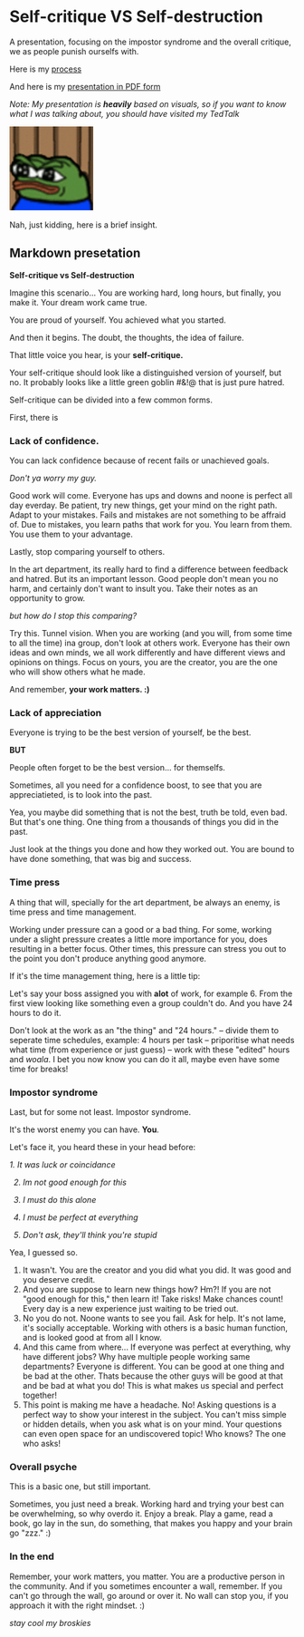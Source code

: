 # Self-critique VS Self-destruction
A presentation, focusing on the impostor syndrome and the overall critique, we as people punish ourselfs with.

Here is my [process](process.md)

And here is my [presentation in PDF form](AJOVT-06-storytelling.pdf)

<i>Note: My presentation is <b>heavily</b> based on visuals, so if you want to know what I was talking about, you should have visited my TedTalk</i>

<img src="pepe.gif" alt="Pepe leaving" style="width:148px;height:148px;">

Nah, just kidding, here is a brief insight.

## Markdown presetation

<b>Self-critique vs Self-destruction</b>

Imagine this scenario... You are working hard, long hours, but finally, you make it. Your dream work came true.

You are proud of yourself. You achieved what you started.

And then it begins. The doubt, the thoughts, the idea of failure.

That little voice you hear, is your <b>self-critique.</b>

Your self-critique should look like a distinguished version of yourself, but no. It probably looks like a little green goblin #&!@ that is just pure hatred.

Self-critique can be divided into a few common forms.

First, there is 
### Lack of confidence. 
You can lack confidence because of recent fails or unachieved goals. 

<i>Don't ya worry my guy.</i>

Good work will come. Everyone has ups and downs and noone is perfect all day everday. Be patient, try new things, get your mind on the right path.
Adapt to your mistakes. Fails and mistakes are not something to be affraid of. Due to mistakes, you learn paths that work for you. You learn from them. You use them to your advantage.

Lastly, stop comparing yourself to others.

In the art department, its really hard to find a difference between feedback and hatred. But its an important lesson. Good people don't mean you no harm, and certainly don't want to insult you. Take their notes as an opportunity to grow.

<i>but how do I stop this comparing?</i>

Try this. Tunnel vision. When you are working (and you will, from some time to all the time) ina group, don't look at others work. Everyone has their own ideas and own minds, we all work differently and have different views and opinions on things. Focus on yours, you are the creator, you are the one who will show others what he made. 

And remember, <b>your work matters. :)</b>

### Lack of appreciation

Everyone is trying to be the best version of yourself, be the best.

<b>BUT</b>

People often forget to be the best version... for themselfs.

Sometimes, all you need for a confidence boost, to see that you are appreciatieted, is to look into the past.

Yea, you maybe did something that is not the best, truth be told, even bad. But that's one thing. One thing from a thousands of things you did in the past.

Just look at the things you done and how they worked out. You are bound to have done something, that was big and success.

### Time press

A thing that will, specially for the art department, be always an enemy, is time press and time management.

Working under pressure can a good or a bad thing. For some, working under a slight pressure creates a little more importance for you, does resulting in a better focus. Other times, this pressure can stress you out to the point you don't produce anything good anymore.

If it's the time management thing, here is a little tip:

Let's say your boss assigned you with <b>alot</b> of work, for example 6. From the first view looking like something even a group couldn't do. And you have 24 hours to do it.

Don't look at the work as an "the thing" and "24 hours." – divide them to seperate time schedules, example: 4 hours per task – priporitise what needs what time (from experience or just guess) – work with these "edited" hours and <i>woala</i>. I bet you now know you can do it all, maybe even have some time for breaks!

### Impostor syndrome

Last, but for some not least. Impostor syndrome.

It's the worst enemy you can have. <b>You</b>.

Let's face it, you heard these in your head before:

<i>
1. It was luck or coincidance

2. Im not good enough for this 
  
3. I must do this alone  
  
4. I must be perfect at everything
  
5. Don't ask, they'll think you're stupid
</i>

Yea, I guessed so.

1. It wasn't. You are the creator and you did what you did. It was good and you deserve credit.
2. And you are suppose to learn new things how? Hm?! If you are not "good enough for this," then learn it! Take risks! Make chances count! Every day is a new experience just waiting to be tried out.
3. No you do not. Noone wants to see you fail. Ask for help. It's not lame, it's socially acceptable. Working with others is a basic human function, and is looked good at from all I know.
4. And this came from where... If everyone was perfect at everything, why have different jobs? Why have multiple people working same departments? Everyone is different. You can be good at one thing and be bad at the other. Thats because the other guys will be good at that and be bad at what you do! This is what makes us special and perfect together!
5. This point is making me have a headache. No! Asking questions is a perfect way to show your interest in the subject. You can't miss simple or hidden details, when you ask what is on your mind. Your questions can even open space for an undiscovered topic! Who knows? The one who asks!

### Overall psyche

This is a basic one, but still important.

Sometimes, you just need a break. Working hard and trying your best can be overwhelming, so why overdo it. Enjoy a break. Play a game, read a book, go lay in the sun, do something, that makes you happy and your brain go "zzz." :)

### In the end

Remember, your work matters, you matter. You are a productive person in the community. And if you sometimes encounter a wall, remember. If you can't go through the wall, go around or over it. No wall can stop you, if you approach it with the right mindset. :)

<i>stay cool my broskies</i>



